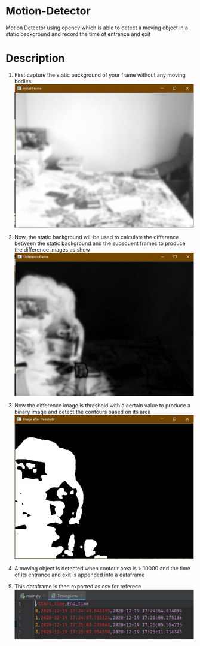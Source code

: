 # Motion-Detector
Motion Detector using opencv which is able to detect a moving object in a static background and record the time of entrance and exit


# Description

1. First capture the static background of your frame without any moving bodies
![Alt Text](static.jpg)

2. Now, the static background will be used to calculate the difference between the static background and the subsquent frames to produce the difference images as show
![Alt Text](difference.jpg)

3. Now the difference image is threshold with a certain value to produce a binary image and detect the contours based on its area
![Alt Text](threshold.jpg)

4. A moving object is detected when contour area is > 10000 and the time of its entrance and exit is appended into a dataframe

5. This dataframe is then exported as csv for referece
![Alt Text](csv.jpg)
